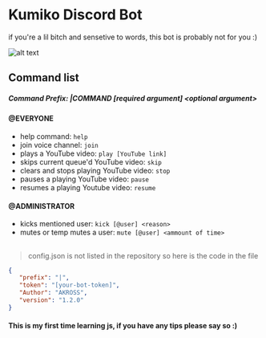 # Kumiko Discord Bot 

if you're a lil bitch and sensetive to words, this bot is probably not for you :) 

![alt text](https://i.imgur.com/Gpd8H1W.png " ")

## Command list

##### Command Prefix: |COMMAND [required argument] <<optional argument>optional argument>

#### @EVERYONE
* help command: `help`
* join voice channel: `join`
* plays a YouTube video: `play [YouTube link]`
* skips current queue'd YouTube video: `skip`
* clears and stops playing YouTube video: `stop`
* pauses a playing YouTube video: `pause`
* resumes a playing Youtube video: `resume`

#### @ADMINISTRATOR
* kicks mentioned user: `kick [@user] <reason>`
* mutes or temp mutes a user: `mute [@user] <ammount of time>`
## 

> config.json is not listed in the repository so here is the code in the file

 ```json
 {
    "prefix": "|",
    "token": "[your-bot-token]",
    "Author": "AKROSS",
    "version": "1.2.0"
}
```

#### This is my first time learning js, if you have any tips please say so :)
